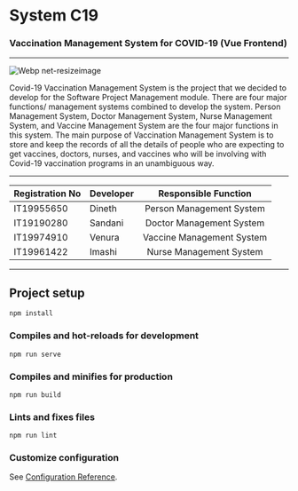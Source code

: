 # System C19
### Vaccination Management System for COVID-19 (Vue Frontend)
***

![Webp net-resizeimage](https://user-images.githubusercontent.com/55337770/130682344-dae0c39d-b768-4373-9ddb-9da6ea26dd5c.png)

Covid-19 Vaccination Management System is the project that we decided to develop for the Software Project Management module. There are four major functions/ management systems combined to develop the system. Person Management System, Doctor Management System, Nurse Management System, and Vaccine Management System are the four major functions in this system. The main purpose of Vaccination Management System is to store and keep the records of all the details of people who are expecting to get vaccines, doctors, nurses, and vaccines who will be involving with Covid-19 vaccination programs in an unambiguous way.


***

| Registration No | Developer     | Responsible Function      |
| --------------- | ------------- |:-------------------------:|
| IT19955650      | Dineth        | Person Management System  |
| IT19190280      | Sandani       | Doctor Management System  |
| IT19974910      | Venura        | Vaccine Management System |
| IT19961422      | Imashi        | Nurse Management System   |

***


## Project setup
```
npm install
```

### Compiles and hot-reloads for development
```
npm run serve
```

### Compiles and minifies for production
```
npm run build
```

### Lints and fixes files
```
npm run lint
```

### Customize configuration
See [Configuration Reference](https://cli.vuejs.org/config/).
